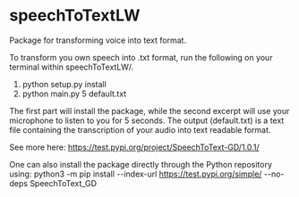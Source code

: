 # speechToTextLW
Package for transforming voice into text format.

To transform you own speech into .txt format, run the following on your terminal within speechToTextLW/.

1) python setup.py install
2) python main.py 5 default.txt

The first part will install the package, while the second excerpt will use your microphone to listen to you for 5 seconds.
The output (default.txt) is a text file containing the transcription of your audio into text readable format.

See more here: https://test.pypi.org/project/SpeechToText-GD/1.0.1/

One can also install the package directly through the Python repository using:
python3 -m pip install --index-url https://test.pypi.org/simple/ --no-deps SpeechToText_GD
